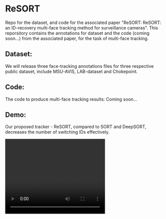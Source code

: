 # ReSORT

Repo for the dataset, and code for the associated paper "ReSORT: ReSORT: an ID-recovery multi-face tracking method for surveillance cameras". This reporsitory contains the annotations for dataset and the code (coming soon...) from the associated paper, for the task of multi-face tracking.

## Dataset: 
We will release three face-tracking annotations files for three respective public dataset, include MSU-AVIS, LAB-dataset and Chokepoint.  
## Code:
The code to produce multi-face tracking results: Coming soon...

## Demo:
Our proposed tracker - ReSORT, compared to SORT and DeepSORT, decreases the number of switching IDs effectively.

<video width="320" height="240" controls>
  <source src="https://github.com/tantm97/ReSORT/blob/main/demo_clip/Chokepoint_Demo(short_video).mp4" type="video/mp4">
</video>
